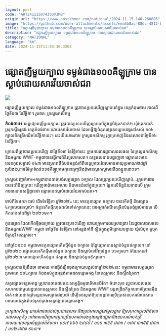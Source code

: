 ```yaml
---
layout: post
code: "ART24111507435DV3MB"
origin_url: "https://www.postkhmer.com/national/2024-11-15-140-260685"
image: "https://github.com/user-attachments/assets/eea5b8ac-88dc-4812-bc13-ee7bc47bd830"
title: "ផ្សោតញីមួយក្បាល ទម្ងន់ជាង១០០គីឡូក្រាម បានស្លាប់ដោយសារវ័យចាស់ជរា"
description: "​​ផ្សោតញីមួយក្បាល ទម្ងន់ជាង១០០គីឡូក្រាម បានស្លាប់ដោយសារវ័យចាស់ជរា​"
category: "NATIONAL"
language: "km"
date: 2024-11-15T11:48:36.336Z
---
```


# ផ្សោតញីមួយក្បាល ទម្ងន់ជាង១០០គីឡូក្រាម បានស្លាប់ដោយសារវ័យចាស់ជរា

![](https://github.com/user-attachments/assets/f86cddac-8678-4c3c-acef-10e53f75f8af)

ផ្សោតញីមួយក្បាល ទម្ងន់ជាង១០០គីឡូក្រាម ត្រូវបានប្រទះឃើញស្លាប់នៅក្នុង ខេត្តកំពុងចាម កាលពីថ្ងៃទី១៣ ខែវិច្ឆិកា។ រូបថតៈ ក្រសួងកសិកម្ម

**កំពង់ចាម៖** សត្វ​ផ្សោត​ញី​មួយ​ក្បាល ​ត្រូវបាន​ប្រទះ​ឃើញ​ស្លាប់ ​នៅក្នុង​ភូមិព្រែកបាក់២ ​ឃុំព្រែកបាក់​ ស្រុកស្ទឹងត្រង់ ​ខេត្តកំពង់ចាម ដោយសារ​វ័យចាស់ ដែល​ធ្វើ​ឱ្យ​ចំនួនផ្សោត​ទន្លេមេគង្គ​នៅសល់ ​១០៤​ក្បាលគិតត្រឹមដើមខែវិច្ឆិកានេះ។ នេះបើ​យោង​តាម ក្រសួង​កសិកម្ម រុក្ខា​ប្រមាញ់​និង​នេសាទ​នាថ្ងៃទី១៤​ខែវិច្ឆិកា។ 

ក្រោយ​ពីត្រូវ​បាន​ប្រទះ​ឃើញ នាថ្ងៃទី១៣ ខែវិច្ឆិកានេះ ក្រុមការងារ​រដ្ឋបាល​ជលផល នៃក្រសួង​កសិកម្ម និងអង្គការ WWF-កម្ពុជា​បានធ្វើការ​ពិនិត្យ​សាកសព។ លទ្ធផល​បានបង្ហាញថា ផ្សោតនេះមាន​លេខកូដសម្គាល់ ០៤៣ មានប្រភពពីតំបន់អន្លង់កាំពី​ខេត្តក្រចេះ​ដែលមានអាយុ​ប្រមាណ​២៨ឆ្នាំ​ប្រវែង២,៣៥ម៉ែត្រ​ទំងន់១១៥គីឡូក្រាម​គ្មានធ្មេញ​និងពុំមានស្លាកស្នាម​លើដងខ្លួន​នោះទេ។ 

ក្រសួង​បញ្ជាក់ថា៖«កម្ពុជា​បានបាត់បង់​សត្វផ្សោត ១ក្បាល ដែលត្រូវប្រទះឃើញស្លាប់...ក្រុមការងារ​បានវះពិនិត្យក្រពះ ឃើញថាពុំមានអាហារ និងមានដំបៅក្នុងក្រពះ។ ផ្អែកលើទិន្នន័យខាងលើ ក្រុមការងារបានសន្និដ្ឋានថា ផ្សោតនេះស្លាប់ដោយវ័យចាស់ជរា»។ 

ចាប់ពីខែមករា ដល់ ដើមខែវិច្ឆិកា ឆ្នាំ២០២៤ នេះ មានកូនផ្សោត ៩ក្បាល បានកើតថ្មី និងផ្សោត ៤ក្បាលបានស្លាប់។ ចំនួនកើតថ្មីរហុតដល់ទៅ៩ក្បាលនេះ ជាអត្រាកំណើតច្រើនបំផុតពុំធ្លាប់មានទេ បើគិតចាប់​តាំងពី​ឆ្នាំ ២០២១មក។ 

កូនផ្សោត ដែលកើតថ្មីចុងក្រោយ ត្រូវបានប្រទះឃើញ ដោយក្រុមការងារស្រាវជ្រាវ នៃរដ្ឋបាលជល​ផល និង​អង្គការ​WWF-កម្ពុជា នាថ្ងៃទី៨ ខែវិច្ឆិកា នៅអន្លង់កាំពី ស្ថិតក្នុងភូមិជ្រោយបន្ទាយ ឃុំសំបុក ស្រុកចិត្របុរី ខេត្តក្រចេះ។

នៅឆ្នាំ២០២១ កម្ពុជាមានកូនផ្សោតកើតថ្មីចំនួន ៦ក្បាល ប៉ុន្តែផ្សោតបានស្លាប់ចំនួន​៩​ក្បាល។ នៅ​ឆ្នាំ២០២២ ផ្សោតបានកើតថ្មីមានចំនួន ៦ក្បាល និងស្លាប់ទៅវិញចំនួន ១១ក្បាល។ ចំណែកនៅ​ឆ្នាំ២០២៣ មាន​ផ្សោត​កើត​ចំនួន ៨ក្បាល និងស្លាប់ចំនួន៥ក្បាល។

ក្រសួងបានឱ្យដឹងថា តាមរយៈការធ្វើជំរឿនចុងក្រោយបង្អស់នាឆ្នាំ២០២៤នេះ កម្ពុជាមានសត្វផ្សោតប្រមាណ ១០៤ក្បាល កំពុងរស់ក្នុងអន្លង់តាមដងទន្លេមេគង្គ នៃខេត្តក្រចេះ និងស្ទឹងត្រែង។ 

សត្វផ្សោតទន្លេមេគង្គ ត្រូវបានចាត់ជារតនៈសម្បត្តិធម្មជាតិមានជីវិត។ ចំពោះមុខ រដ្ឋបាលជលផល សហការជាមួយរដ្ឋបាលខេត្តក្រចេះ និងស្ទឹងត្រែង និងអង្គការ WWF បន្តពង្រឹងកិច្ចការពារឱ្យបានម៉ឺងម៉ាត់ ដោយដាក់ឆ្មាំទន្លេយាមល្បាតជាប្រចាំ ដើម្បីទប់ស្កាត់​ឱ្យបាននូវការប្រើប្រាស់​ឧបករណ៍នេសាទ​ហាមឃាត់ក្នុងតំបន់គ្រប់គ្រង​សត្វផ្សោតទន្លេមេគង្គ។     

_ក្រសួងកសិកម្ម បានអំពាវនាវដល់ប្រជានេសាទ និងប្រជាពលរដ្ឋ​នៅមូលដ្ឋាន ឱ្យសហការផ្តល់ព័ត៌មានដល់សមត្ថកិច្ច នៅពេលឃើញមានអ្នកប្រើឧបករណ៍មងក្នុងអន្លង់ផ្សោតនិងឧបករណ៍ឆក់ត្រី តាមរយៈលេខទូរស័ព្ទផ្តល់ព័ត៌មាន៖ ០៩៧ ៦៦៦ ៤៩៩៩ / ០១១ ៣៥៥ ៨៨៣ / ០៨៨ ៨៣៥៥ ៨៨៣ / ០១២ ៨៩៧ ៩៤៣៕_